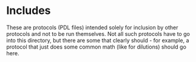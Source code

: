 # Includes

These are protocols (PDL files) intended solely for inclusion by other protocols and not to be run themselves. Not all such protocols have to go into this directory, but there are some that clearly should - for example, a protocol that just does some common math (like for dilutions) should go here.
